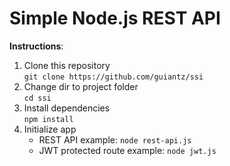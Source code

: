 # Simple Node.js REST API

**Instructions**:
1. Clone this repository  
      ```git clone https://github.com/guiantz/ssi```
2. Change dir to project folder  
      ```cd ssi```
3. Install dependencies  
      ```npm install```
4. Initialize app  
   - REST API example: ```node rest-api.js```  
   - JWT protected route example: ```node jwt.js```
